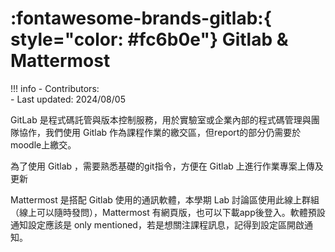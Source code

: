 # :fontawesome-brands-gitlab:{ style="color: #fc6b0e"} Gitlab & Mattermost

!!! info
    - Contributors:  
    - Last updated: 2024/08/05


GitLab 是程式碼託管與版本控制服務，用於實驗室或企業內部的程式碼管理與團隊協作，我們使用 Gitlab 作為課程作業的繳交區，但report的部分仍需要於moodle上繳交。  

為了使用 Gitlab ，需要熟悉基礎的git指令，方便在 Gitlab 上進行作業專案上傳及更新

Mattermost 是搭配 Gitlab 使用的通訊軟體，本學期 Lab 討論區使用此線上群組（線上可以隨時發問），Mattermost 有網頁版，也可以下載app後登入。軟體預設通知設定應該是 only mentioned，若是想關注課程訊息，記得到設定區開啟通知。
